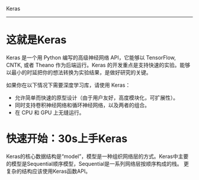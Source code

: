 Keras 
__________________________________________

# 这就是Keras
Keras 是一个用 Python 编写的高级神经网络 API，它能够以 TensorFlow, CNTK, 或者 Theano 作为后端运行。Keras 的开发重点是支持快速的实验。能够以最小的时延把你的想法转换为实验结果，是做好研究的关键。

如果你在以下情况下需要深度学习库，请使用 Keras：

* 允许简单而快速的原型设计（由于用户友好，高度模块化，可扩展性）。
* 同时支持卷积神经网络和循环神经网络，以及两者的组合。
* 在 CPU 和 GPU 上无缝运行。

# 快速开始：30s上手Keras

Keras的核心数据结构是“model”，模型是一种组织网络层的方式。Keras中主要的模型是Sequential顺序模型，Sequential是一系列网络层按顺序构成的栈。
更复杂的结构应该使用Keras函数API。

